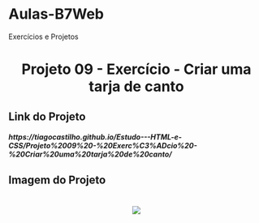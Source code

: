 # Aulas-B7Web
Exercícios e Projetos
<br/>
<h1 align="center">    
    Projeto 09 - Exercício - Criar uma tarja de canto
</h1>

## Link do Projeto
<h5>
https://tiagocastilho.github.io/Estudo---HTML-e-CSS/Projeto%2009%20-%20Exerc%C3%ADcio%20-%20Criar%20uma%20tarja%20de%20canto/ 
</h5>

## Imagem do Projeto
<h1 align="center">
<img src="https://github.com/TiagoCastilho/Estudo---HTML-e-CSS/blob/master/Projeto%2009%20-%20Exerc%C3%ADcio%20-%20Criar%20uma%20tarja%20de%20canto/assets/images/Como%20ficou.png">
</h1>
